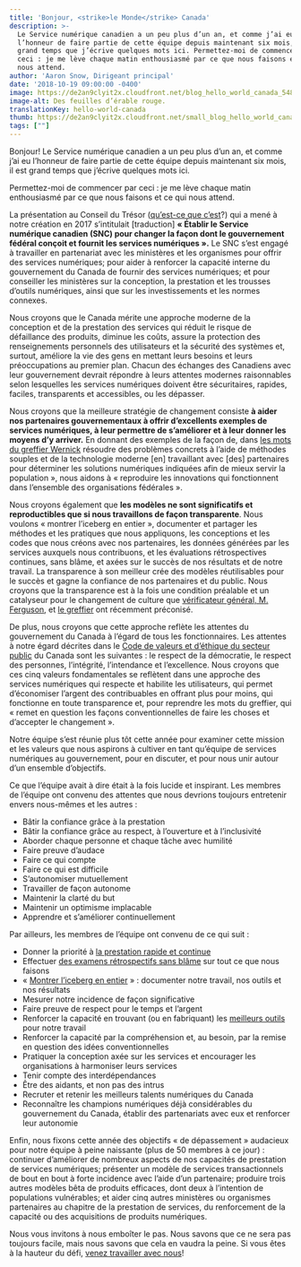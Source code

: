 ```yaml
---
title: 'Bonjour, <strike>le Monde</strike> Canada'
description: >-
  Le Service numérique canadien a un peu plus d’un an, et comme j’ai eu
  l’honneur de faire partie de cette équipe depuis maintenant six mois, il est
  grand temps que j’écrive quelques mots ici. Permettez-moi de commencer par
  ceci : je me lève chaque matin enthousiasmé par ce que nous faisons et ce qui
  nous attend.
author: 'Aaron Snow, Dirigeant principal'
date: '2018-10-19 09:00:00 -0400'
image: https://de2an9clyit2x.cloudfront.net/blog_hello_world_canada_548cf9565c.jpg
image-alt: Des feuilles d’érable rouge.
translationKey: hello-world-canada
thumb: https://de2an9clyit2x.cloudfront.net/small_blog_hello_world_canada_548cf9565c.jpg
tags: [""]
---
```


Bonjour! Le Service numérique canadien a un peu plus d’un an, et comme j’ai eu l’honneur de faire partie de cette équipe depuis maintenant six mois, il est grand temps que j’écrive quelques mots ici.

Permettez-moi de commencer par ceci : je me lève chaque matin enthousiasmé par ce que nous faisons et ce qui nous attend.

La présentation au Conseil du Trésor ([qu’est-ce que c’est](https://www.canada.ca/fr/secretariat-conseil-tresor/services/presentations-conseil-tresor.html)?) qui a mené à notre création en 2017 s’intitulait [traduction] **« Établir le Service numérique canadien (SNC) pour changer la façon dont le gouvernement fédéral conçoit et fournit les services numériques ».** Le SNC s’est engagé à travailler en partenariat avec les ministères et les organismes pour offrir des services numériques; pour aider à renforcer la capacité interne du gouvernement du Canada de fournir des services numériques; et pour conseiller les ministères sur la conception, la prestation et les trousses d’outils numériques, ainsi que sur les investissements et les normes connexes.

Nous croyons que le Canada mérite une approche moderne de la conception et de la prestation des services qui réduit le risque de défaillance des produits, diminue les coûts, assure la protection des renseignements personnels des utilisateurs et la sécurité des systèmes et, surtout, améliore la vie des gens en mettant leurs besoins et leurs préoccupations au premier plan. Chacun des échanges des Canadiens avec leur gouvernement devrait répondre à leurs attentes modernes raisonnables selon lesquelles les services numériques doivent être sécuritaires, rapides, faciles, transparents et accessibles, ou les dépasser.

Nous croyons que la meilleure stratégie de changement consiste **à aider nos partenaires gouvernementaux à offrir d’excellents exemples de services numériques, à leur permettre de s’améliorer et à leur donner les moyens d’y arriver.** En donnant des exemples de la façon de, dans [les mots du greffier Wernick](https://publications.gc.ca/collections/collection_2018/bcp-pco/CP1-1-2018-fra.pdf) résoudre des problèmes concrets à l’aide de méthodes souples et de la technologie moderne [en] travaillant avec [des] partenaires pour déterminer les solutions numériques indiquées afin de mieux servir la population », nous aidons à « reproduire les innovations qui fonctionnent dans l’ensemble des organisations fédérales ».

Nous croyons également que **les modèles ne sont significatifs et reproductibles que si nous travaillons de façon transparente**. Nous voulons « montrer l’iceberg en entier », documenter et partager les méthodes et les pratiques que nous appliquons, les conceptions et les codes que nous créons avec nos partenaires, les données générées par les services auxquels nous contribuons, et les évaluations rétrospectives continues, sans blâme, et axées sur le succès de nos résultats et de notre travail. La transparence à son meilleur crée des modèles réutilisables pour le succès et gagne la confiance de nos partenaires et du public. Nous croyons que la transparence est à la fois une condition préalable et un catalyseur pour le changement de culture que [vérificateur général, M. Ferguson](http://www.oag-bvg.gc.ca/internet/Francais/parl_oag_201805_00_f_43032.html), et [le greffier](https://ottawacitizen.com/news/local-news/top-bureaucrat-rejects-auditor-generals-opinion-piece-broken-government-culture) ont récemment préconisé.

De plus, nous croyons que cette approche reflète les attentes du gouvernement du Canada à l’égard de tous les fonctionnaires. Les attentes à notre égard décrites dans le [Code de valeurs et d’éthique du secteur public](https://www.tbs-sct.gc.ca/pol/doc-fra.aspx?id=25049) du Canada sont les suivantes : le respect de la démocratie, le respect des personnes, l’intégrité, l’intendance et l’excellence. Nous croyons que ces cinq valeurs fondamentales se reflètent dans une approche des services numériques qui respecte et habilite les utilisateurs, qui permet d’économiser l’argent des contribuables en offrant plus pour moins, qui fonctionne en toute transparence et, pour reprendre les mots du greffier, qui « remet en question les façons conventionnelles de faire les choses et d’accepter le changement ».

Notre équipe s’est réunie plus tôt cette année pour examiner cette mission et les valeurs que nous aspirons à cultiver en tant qu’équipe de services numériques au gouvernement, pour en discuter, et pour nous unir autour d’un ensemble d’objectifs.

Ce que l’équipe avait à dire était à la fois lucide et inspirant. Les membres de l’équipe ont convenu des attentes que nous devrions toujours entretenir envers nous-mêmes et les autres :

* Bâtir la confiance grâce à la prestation
* Bâtir la confiance grâce au respect, à l’ouverture et à l’inclusivité
* Aborder chaque personne et chaque tâche avec humilité
* Faire preuve d’audace
* Faire ce qui compte
* Faire ce qui est difficile
* S’autonomiser mutuellement
* Travailler de façon autonome
* Maintenir la clarté du but
* Maintenir un optimisme implacable
* Apprendre et s’améliorer continuellement

Par ailleurs, les membres de l’équipe ont convenu de ce qui suit :

* Donner la priorité à [la prestation rapide et continue](http://agilemanifesto.org/principles.html)
* Effectuer [des examens rétrospectifs sans blâme](https://codeascraft.com/2012/05/22/blameless-postmortems/) sur tout ce que nous faisons
* « [Montrer l’iceberg en entier](https://numerique.canada.ca/2018/07/31/montrer-liceberg-en-entier/) » : documenter notre travail, nos outils et nos résultats
* Mesurer notre incidence de façon significative
* Faire preuve de respect pour le temps et l’argent
* Renforcer la capacité en trouvant (ou en fabriquant) les [meilleurs outils](https://numerique.canada.ca/2018/06/27/outils-pour-faire-du-bon-travail/) pour notre travail
* Renforcer la capacité par la compréhension et, au besoin, par la remise en question des idées conventionnelles
* Pratiquer la conception axée sur les services et encourager les organisations à harmoniser leurs services
* Tenir compte des interdépendances
* Être des aidants, et non pas des intrus
* Recruter et retenir les meilleurs talents numériques du Canada
* Reconnaître les champions numériques déjà considérables du gouvernement du Canada, établir des partenariats avec eux et renforcer leur autonomie

Enfin, nous fixons cette année des objectifs « de dépassement » audacieux pour notre équipe à peine naissante (plus de 50 membres à ce jour) : continuer d’améliorer de nombreux aspects de nos capacités de prestation de services numériques; présenter un modèle de services transactionnels de bout en bout à forte incidence avec l’aide d’un partenaire; produire trois autres modèles bêta de produits efficaces, dont deux à l’intention de populations vulnérables; et aider cinq autres ministères ou organismes partenaires au chapitre de la prestation de services, du renforcement de la capacité ou des acquisitions de produits numériques.

Nous vous invitons à nous emboîter le pas. Nous savons que ce ne sera pas toujours facile, mais nous savons que cela en vaudra la peine. Si vous êtes à la hauteur du défi, [venez travailler avec nous](/carrieres/)!
